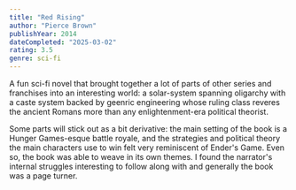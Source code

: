 ```yaml
---
title: "Red Rising"
author: "Pierce Brown"
publishYear: 2014
dateCompleted: "2025-03-02"
rating: 3.5
genre: sci-fi
---
```


A fun sci-fi novel that brought together a lot of parts of other series and franchises
into an interesting world: a solar-system spanning oligarchy with a caste system backed by
geenric engineering whose ruling class reveres the ancient Romans more than any
enlightenment-era political theorist.

Some parts will stick out as a bit derivative: the main setting of the book is a Hunger
Games-esque battle royale, and the strategies and political theory the main characters use
to win felt very reminiscent of Ender's Game. Even so, the book was able to weave in its
own themes. I found the narrator's internal struggles interesting to follow along with and
generally the book was a page turner.

